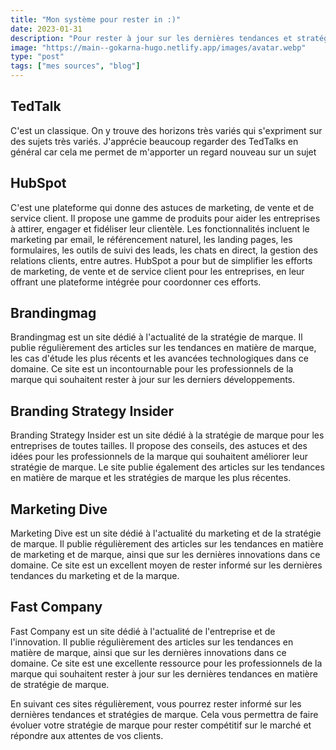 ```yaml
---
title: "Mon système pour rester in :)"
date: 2023-01-31
description: "Pour rester à jour sur les dernières tendances et stratégies de marque, il est important de suivre les sites d'actualités pertinents dans ce domaine. Ci dessous il se trouve quelques-uns des sites que je suis pour rester informée sur la stratégie de marque et le marketing."
image: "https://main--gokarna-hugo.netlify.app/images/avatar.webp"
type: "post"
tags: ["mes sources", "blog"]
---
```

## TedTalk 

C'est un classique. On y trouve des horizons très variés qui s'expriment sur des sujets très variés. J'apprécie beaucoup regarder des TedTalks en général car cela me permet de m'apporter un regard nouveau sur un sujet

## HubSpot

C'est une plateforme qui donne des astuces de marketing, de vente et de service client. Il propose une gamme de produits pour aider les entreprises à attirer, engager et fidéliser leur clientèle. Les fonctionnalités incluent le marketing par email, le référencement naturel, les landing pages, les formulaires, les outils de suivi des leads, les chats en direct, la gestion des relations clients, entre autres. HubSpot a pour but de simplifier les efforts de marketing, de vente et de service client pour les entreprises, en leur offrant une plateforme intégrée pour coordonner ces efforts.

## Brandingmag

Brandingmag est un site dédié à l'actualité de la stratégie de marque. Il publie régulièrement des articles sur les tendances en matière de marque, les cas d'étude les plus récents et les avancées technologiques dans ce domaine. Ce site est un incontournable pour les professionnels de la marque qui souhaitent rester à jour sur les derniers développements.

## Branding Strategy Insider

Branding Strategy Insider est un site dédié à la stratégie de marque pour les entreprises de toutes tailles. Il propose des conseils, des astuces et des idées pour les professionnels de la marque qui souhaitent améliorer leur stratégie de marque. Le site publie également des articles sur les tendances en matière de marque et les stratégies de marque les plus récentes.

## Marketing Dive

Marketing Dive est un site dédié à l'actualité du marketing et de la stratégie de marque. Il publie régulièrement des articles sur les tendances en matière de marketing et de marque, ainsi que sur les dernières innovations dans ce domaine. Ce site est un excellent moyen de rester informé sur les dernières tendances du marketing et de la marque.

## Fast Company

Fast Company est un site dédié à l'actualité de l'entreprise et de l'innovation. Il publie régulièrement des articles sur les tendances en matière de marque, ainsi que sur les dernières innovations dans ce domaine. Ce site est une excellente ressource pour les professionnels de la marque qui souhaitent rester à jour sur les dernières tendances en matière de stratégie de marque.

En suivant ces sites régulièrement, vous pourrez rester informé sur les dernières tendances et stratégies de marque. Cela vous permettra de faire évoluer votre stratégie de marque pour rester compétitif sur le marché et répondre aux attentes de vos clients.
